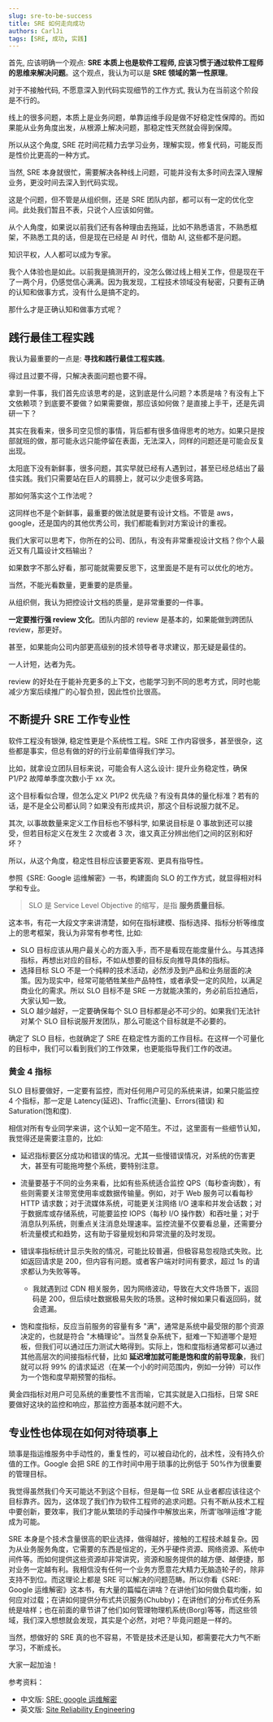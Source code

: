 ```yaml
---
slug: sre-to-be-success
title: SRE 如何走向成功
authors: CarlJi
tags: [SRE, 成功, 实践]
---
```


首先, 应该明确一个观点: **SRE 本质上也是软件工程师, 应该习惯于通过软件工程师的思维来解决问题**。这个观点，我认为可以是 **SRE 领域的第一性原理**。

对于不接触代码, 不愿意深入到代码实现细节的工作方式, 我认为在当前这个阶段是不行的。

线上的很多问题，本质上是业务问题，单靠运维手段是做不好稳定性保障的。而如果能从业务角度出发，从根源上解决问题，那稳定性天然就会得到保障。

所以从这个角度, SRE 花时间花精力去学习业务，理解实现，修复代码，可能反而是性价比更高的一种方式。

当然, SRE 本身就很忙，需要解决各种线上问题，可能并没有太多时间去深入理解业务，更没时间去深入到代码实现。

这是个问题，但不管是从组织侧，还是 SRE 团队内部，都可以有一定的优化空间。此处我们暂且不表，只说个人应该如何做。

从个人角度，如果说以前我们还有各种理由去拖延，比如不熟悉语言，不熟悉框架，不熟悉工具的话，但是现在已经是 AI 时代，借助 AI, 这些都不是问题。

知识平权，人人都可以成为专家。

我个人体验也是如此。以前我是搞测开的，没怎么做过线上相关工作，但是现在干了一两个月，仍感觉信心满满。因为我发现，工程技术领域没有秘密，只要有正确的认知和做事方式，没有什么是搞不定的。

那什么才是正确认知和做事方式呢？

## 践行最佳工程实践

我认为最重要的一点是: **寻找和践行最佳工程实践**。

得过且过要不得，只解决表面问题也要不得。

拿到一件事，我们首先应该思考的是，这到底是什么问题？本质是啥？有没有上下文依赖项？到底要不要做？如果需要做，那应该如何做？是直接上手干，还是先调研一下？

其实在我看来，很多司空见惯的事情，背后都有很多值得思考的地方。如果只是按部就班的做，那可能永远只能停留在表面，无法深入，同样的问题还是可能会反复出现。

太阳底下没有新鲜事，很多问题，其实早就已经有人遇到过，甚至已经总结出了最佳实践。我们只需要站在巨人的肩膀上，就可以少走很多弯路。

那如何落实这个工作法呢？

这同样也不是个新鲜事，最重要的做法就是要有设计文档。不管是 aws，google，还是国内的其他优秀公司，我们都能看到对方案设计的重视。

我们大家可以思考下，你所在的公司、团队，有没有非常重视设计文档？你个人最近又有几篇设计文档输出？

如果数字不那么好看，那可能就需要反思下，这里面是不是有可以优化的地方。

当然，不能光看数量，更重要的是质量。

从组织侧，我认为把控设计文档的质量，是非常重要的一件事。

**一定要推行强 review 文化**。团队内部的 review 是基本的，如果能做到跨团队 review，那更好。

甚至，如果能向公司内部更高级别的技术领导者寻求建议，那无疑是最佳的。

一人计短，达者为先。

review 的好处在于能补充更多的上下文，也能学习到不同的思考方式，同时也能减少方案后续推广的心智负担，因此性价比很高。

## 不断提升 SRE 工作专业性

软件工程没有银弹, 稳定性更是个系统性工程。SRE 工作内容很多，甚至很杂，这些都是事实，但总有做的好的行业前辈值得我们学习。

比如，就拿设立团队目标来说，可能会有人这么设计: 提升业务稳定性，确保 P1/P2 故障单季度次数小于 xx 次。

这个目标看似合理，但怎么定义 P1/P2 优先级？有没有具体的量化标准？若有的话，是不是全公司都认同？如果没有形成共识，那这个目标说服力就不足。

其次, 以事故数量来定义工作目标也不够科学, 如果说目标是 0 事故到还可以接受，但若目标定义在发生 2 次或者 3 次，谁又真正分辨出他们之间的区别和好坏？

所以，从这个角度，稳定性目标应该要更客观、更具有指导性。

参照《SRE: Google 运维解密》一书，构建面向 SLO 的工作方式，就显得相对科学和专业。

> SLO 是 Service Level Objective 的缩写，是指 **服务质量目标**。

这本书，有花一大段文字来讲清楚，如何在指标建模、指标选择、指标分析等维度上的思考框架，我认为非常有参考性, 比如:

- SLO 目标应该从用户最关心的方面入手，而不是看现在能度量什么。与其选择指标，再想出对应的目标，不如从想要的目标反向推导具体的指标。
- 选择目标 SLO 不是一个纯粹的技术活动，必然涉及到产品和业务层面的决策。因为现实中，经常可能牺牲某些产品特性，或者承受一定的风险，以满足商业化的需求。所以 SLO 目标不是 SRE 一方就能决策的，务必前后拉通后，大家认知一致。
- SLO 越少越好，一定要确保每个 SLO 目标都是必不可少的。如果我们无法针对某个 SLO 目标说服开发团队，那么可能这个目标就是不必要的。

确定了 SLO 目标，也就确定了 SRE 在稳定性方面的工作目标。在这样一个可量化的目标中，我们可以看到我们的工作效果，也更能指导我们工作的改进。

### 黄金 4 指标

SLO 目标要做好，一定要有监控，而对任何用户可见的系统来讲，如果只能监控 4 个指标，那一定是 Latency(延迟)、Traffic(流量)、Errors(错误) 和 Saturation(饱和度).

相信对所有专业同学来讲，这个认知一定不陌生。不过，这里面有一些细节认知，我觉得还是需要注意的，比如:

- 延迟指标要区分成功和错误的情况。尤其一些慢错误情况，对系统的伤害更大，甚至有可能拖垮整个系统，要特别注意。

- 流量要基于不同的业务来看，比如有些系统适合监控 QPS（每秒查询数），有些则需要关注带宽使用率或数据传输量。例如，对于 Web 服务可以看每秒 HTTP 请求数；对于流媒体系统，可能更关注网络 I/O 速率和并发会话数；对于数据库或存储系统，可能要监控 IOPS（每秒 I/O 操作数）和吞吐量；对于消息队列系统，则重点关注消息处理速率。监控流量不仅要看总量，还需要分析流量模式和趋势，这有助于容量规划和异常流量的及时发现。

- 错误率指标统计显示失败的情况，可能比较普遍，但极容易忽视隐式失败。比如返回请求是 200，但内容有问题。或者客户端对时间有要求，超过 1s 的请求都认为失败等等。

  - 我就遇到过 CDN 相关服务，因为网络波动，导致在大文件场景下，返回码是 200，但后续吐数据极易失败的场景。这种时候如果只看返回码，就会遗漏。

- 饱和度指标，反应当前服务的容量有多 "满"，通常是系统中最受限的那个资源决定的，也就是符合 "木桶理论"。当然复杂系统下，挺难一下知道哪个是短板，但我们可以通过压力测试大略得到。实际上，饱和度指标通常都可以通过其他高层次的间接指标代替，比如 **延迟增加就可能是饱和度的前导现象**，我们就可以将 99% 的请求延迟（在某一个小的时间范围内，例如一分钟）可以作为一个饱和度早期预警的指标。

黄金四指标对用户可见系统的重要性不言而喻，它其实就是入口指标，日常 SRE 要做好这块的监控和响应，那监控方面基本就问题不大。

## 专业性也体现在如何对待琐事上

琐事是指运维服务中手动性的，重复性的，可以被自动化的，战术性，没有持久价值的工作。Google 会把 SRE 的工作时间中用于琐事的比例低于 50%作为很重要的管理目标。

我觉得虽然我们今天可能达不到这个目标，但是每一位 SRE 从业者都应该往这个目标靠齐。因为，这体现了我们作为软件工程师的追求问题。只有不断从技术工程中要创新，要效率，我们才能从繁琐的手动操作中解放出来，所谓'咖啡运维'才能成为可能。

SRE 本身是个技术含量很高的职业选择，做得越好，接触的工程技术越复杂。因为从业务服务角度，它需要的东西是恒定的，无外乎硬件资源、网络资源、系统中间件等。而如何提供这些资源却非常讲究，资源和服务提供的越方便、越便捷，那对业务一定越有利。我相信没有任何一个业务方愿意花大精力无脑造轮子的，除非支持不到位。而这理论上都是 SRE 可以解决的问题范畴。所以你看《SRE: Google 运维解密》这本书，有大量的篇幅在讲啥？在讲他们如何做负载均衡，如何应对过载；在讲如何提供分布式共识服务(Chubby)；在讲他们的分布式任务系统是啥样；也在前面的章节讲了他们如何管理物理机系统(Borg)等等，而这些领域，我们深入想想就会发现，其实是个必然，对吧？毕竟问题是一样的。

当然，想做好的 SRE 真的也不容易，不管是技术还是认知，都需要花大力气不断学习，不断成长。

大家一起加油！

参考资料：

- 中文版: [SRE: google 运维解密](https://weread.qq.com/web/reader/72c323007190dfe972c1295)
- 英文版: [Site Reliability Engineering](https://sre.google/books/)
